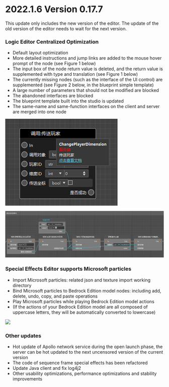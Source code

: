 # 2022.1.6 Version 0.17.7 

This update only includes the new version of the editor. The update of the old version of the editor needs to wait for the next version. 

### Logic Editor Centralized Optimization 

- Default layout optimization 
- More detailed instructions and jump links are added to the mouse hover prompt of the node (see Figure 1 below) 
- The input box of the node return value is deleted, and the return value is supplemented with type and translation (see Figure 1 below) 
- The currently missing nodes (such as the interface of the UI control) are supplemented (see Figure 2 below, in the blueprint simple template) 
- A large number of parameters that should not be modified are blocked 
- The abandoned interfaces are blocked 
- The blueprint template built into the studio is updated 
- The same-name and same-function interfaces on the client and server are merged into one node 

![image-20220105162755948](./images/image-20220105162755948.png) 

![image-20220105163349462](./images/image-20220105163349462.png) 

### Special Effects Editor supports Microsoft particles 

- Import Microsoft particles: related json and texture import working directory 
- Bind Microsoft particles to Bedrock Edition model nodes: including add, delete, undo, copy, and paste operations 
- Play Microsoft particles while playing Bedrock Edition model actions 
- (If the actions of your Bedrock Edition model are all composed of uppercase letters, they will be automatically converted to lowercase) 

![](./images/2022_01_05_19_47_30_428.gif) 

### Other updates 

- Hot update of Apollo network service during the open launch phase, the server can be hot updated to the next uncensored version of the current version 
- The code of sequence frame special effects has been refactored 
- Update Java client and fix log4j2 
- Other usability optimizations, performance optimizations and stability improvements 

